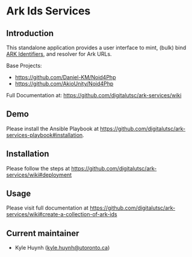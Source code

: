 # Ark Ids Services

## Introduction

This standalone application provides a user interface to mint, (bulk) bind [ARK Identifiers](https://wiki.lyrasis.org/display/ARKs/ARK+Identifiers+FAQ), and resolver for Ark URLs.

Base Projects:
* https://github.com/Daniel-KM/Noid4Php
* https://github.com/AkioUnity/Noid4Php

Full Documentation at: https://github.com/digitalutsc/ark-services/wiki

## Demo

Please install the Ansible Playbook at https://github.com/digitalutsc/ark-services-playbook#installation.

## Installation
Please follow the steps at https://github.com/digitalutsc/ark-services/wiki#deployment

## Usage
Please visit full documentation at https://github.com/digitalutsc/ark-services/wiki#create-a-collection-of-ark-ids

## Current maintainer
* Kyle Huynh (kyle.huynh@utoronto.ca)

